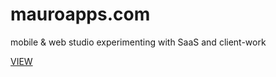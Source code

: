 # mauroapps.com
mobile &amp; web studio experimenting with SaaS and client-work

[VIEW](http://www.mauroapps.com/)
